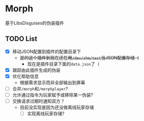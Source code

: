 # Morph
基于LibsDisguises的伪装插件

## TODO List
- [x] 移动JSON配置到插件的配置目录下
    * ~~是的这个插件到现在还在用`/dev/shm/test`当JSON配置存储（~~
      * 现在是插件目录下面的`data.json`了（
- [x] 跟踪由此插件生成的伪装
- [x] 优化帮助信息
    * 根据需求显示而非全部输出到屏幕
- [ ] 合并`/morph`和`/morphplayer`?
- [ ] 允许通过指令为玩家赋予或移除某一伪装?
- [ ] 交换请求过期时通知双方？
    - 目前没实现是因为还没做离线玩家存储
        - [ ] 实现离线玩家存储?